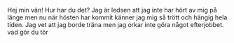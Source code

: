Hej min vän!
Hur har du det? Jag är ledsen att jag inte har hört av mig på länge men nu när hösten har kommit känner jag mig så trött och hängig hela tiden. Jag vet att jag borde träna men jag orkar inte göra något efterjobbet. vad gör du tör


<!--stackedit_data:
eyJoaXN0b3J5IjpbMTA4ODc5MDQ1NF19
-->
